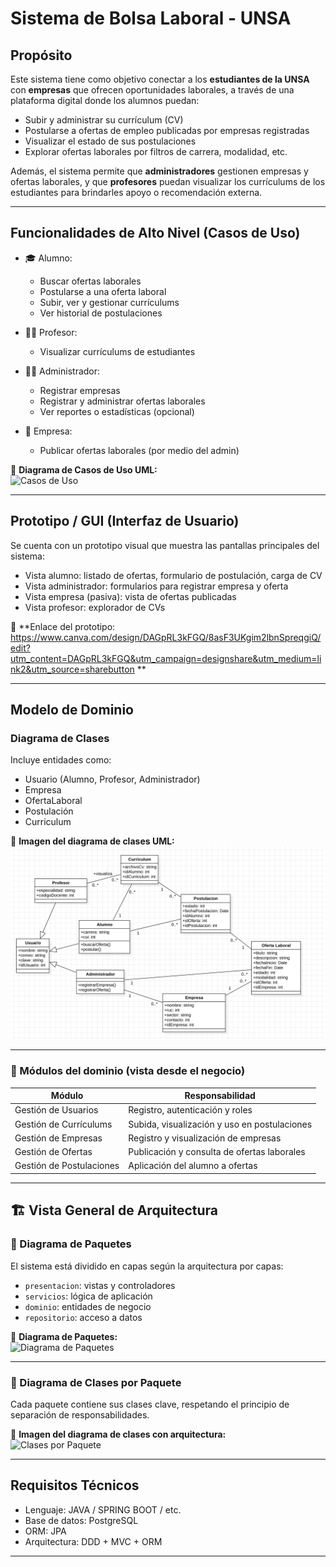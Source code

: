 # Sistema de Bolsa Laboral - UNSA

## Propósito

Este sistema tiene como objetivo conectar a los **estudiantes de la UNSA** con **empresas** que ofrecen oportunidades laborales, a través de una plataforma digital donde los alumnos puedan:

- Subir y administrar su currículum (CV)
- Postularse a ofertas de empleo publicadas por empresas registradas
- Visualizar el estado de sus postulaciones
- Explorar ofertas laborales por filtros de carrera, modalidad, etc.

Además, el sistema permite que **administradores** gestionen empresas y ofertas laborales, y que **profesores** puedan visualizar los currículums de los estudiantes para brindarles apoyo o recomendación externa.

---

## Funcionalidades de Alto Nivel (Casos de Uso)

- 🎓 Alumno:
  - Buscar ofertas laborales
  - Postularse a una oferta laboral
  - Subir, ver y gestionar currículums
  - Ver historial de postulaciones

- 🧑‍🏫 Profesor:
  - Visualizar currículums de estudiantes

- 🧑‍💼 Administrador:
  - Registrar empresas
  - Registrar y administrar ofertas laborales
  - Ver reportes o estadísticas (opcional)

- 🏢 Empresa:
  - Publicar ofertas laborales (por medio del admin)

📌 **Diagrama de Casos de Uso UML:**  
![Casos de Uso](./docs/casos-de-uso.png)

---

## Prototipo / GUI (Interfaz de Usuario)

Se cuenta con un prototipo visual que muestra las pantallas principales del sistema:

- Vista alumno: listado de ofertas, formulario de postulación, carga de CV
- Vista administrador: formularios para registrar empresa y oferta
- Vista empresa (pasiva): vista de ofertas publicadas
- Vista profesor: explorador de CVs

📌 **Enlace del prototipo: https://www.canva.com/design/DAGpRL3kFGQ/8asF3UKgim2lbnSpreqgiQ/edit?utm_content=DAGpRL3kFGQ&utm_campaign=designshare&utm_medium=link2&utm_source=sharebutton **  

---

## Modelo de Dominio

### Diagrama de Clases

Incluye entidades como:
- Usuario (Alumno, Profesor, Administrador)
- Empresa
- OfertaLaboral
- Postulación
- Curriculum

📌 **Imagen del diagrama de clases UML:**  
![Modelo de Dominio](./docs/Diagrama_de_clases.png)

---

### 🔸 Módulos del dominio (vista desde el negocio)

| Módulo | Responsabilidad |
|--------|------------------|
| Gestión de Usuarios | Registro, autenticación y roles |
| Gestión de Currículums | Subida, visualización y uso en postulaciones |
| Gestión de Empresas | Registro y visualización de empresas |
| Gestión de Ofertas | Publicación y consulta de ofertas laborales |
| Gestión de Postulaciones | Aplicación del alumno a ofertas |

---

## 🏗️ Vista General de Arquitectura

### 🔹 Diagrama de Paquetes

El sistema está dividido en capas según la arquitectura por capas:

- `presentacion`: vistas y controladores
- `servicios`: lógica de aplicación
- `dominio`: entidades de negocio
- `repositorio`: acceso a datos

📌 **Diagrama de Paquetes:**  
![Diagrama de Paquetes](./docs/diagrama-paquetes.png)

---

### 🔸 Diagrama de Clases por Paquete

Cada paquete contiene sus clases clave, respetando el principio de separación de responsabilidades.

📌 **Imagen del diagrama de clases con arquitectura:**  
![Clases por Paquete](./docs/Diagrama_clases_arquitectura.png)

---

## Requisitos Técnicos

- Lenguaje: JAVA / SPRING BOOT / etc.
- Base de datos: PostgreSQL
- ORM: JPA
- Arquitectura: DDD + MVC + ORM

---
